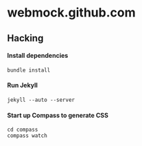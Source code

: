 # webmock.github.com

## Hacking

#### Install dependencies

    bundle install

#### Run Jekyll

    jekyll --auto --server

#### Start up Compass to generate CSS

    cd compass
    compass watch
